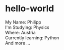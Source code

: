 # hello-world
<p>
  My Name: Philipp <br> 
  I'm Studying: Physics <br> 
  Where: Austria <br> 
  Currently learning: Python <br>
  And more ... <br> 
</p>

